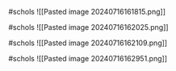 #schols 
![[Pasted image 20240716161815.png]]

#schols 
![[Pasted image 20240716162025.png]]

#schols 
![[Pasted image 20240716162109.png]]

#schols 
![[Pasted image 20240716162951.png]]
